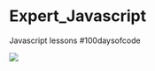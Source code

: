 # Expert_Javascript
Javascript lessons #100daysofcode

<img src="https://cdn.uconnectlabs.com/wp-content/uploads/sites/25/2020/04/J.png"> 
